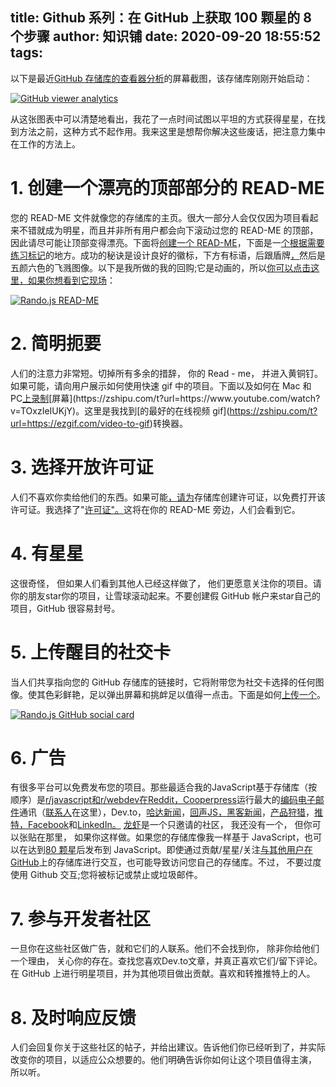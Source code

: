 
title: Github 系列：在 GitHub 上获取 100 颗星的 8 个步骤
author: 知识铺
date: 2020-09-20 18:55:52
tags: 
---
 以下是最近[GitHub 存储库的查看器分析](https://zshipu.com/t?url=https://github.com/nastyox/Rando.js)的屏幕截图，该存储库刚刚开始启动：

[![GitHub viewer analytics](https://res.cloudinary.com/practicaldev/image/fetch/s--nPCJE9pI--/c_limit%2Cf_auto%2Cfl_progressive%2Cq_auto%2Cw_880/https://dev-to-uploads.s3.amazonaws.com/i/p9t3qhrpf68acq5k255p.png)](https://zshipu.com/t?url=https://res.cloudinary.com/practicaldev/image/fetch/s--nPCJE9pI--/c_limit%2Cf_auto%2Cfl_progressive%2Cq_auto%2Cw_880/https://dev-to-uploads.s3.amazonaws.com/i/p9t3qhrpf68acq5k255p.png)

从这张图表中可以清楚地看出，我花了一点时间试图以平坦的方式获得星星，在找到方法之前，这种方式不起作用。我来这里是想帮你解决这些废话，把注意力集中在工作的方法上。

# [](#1-create-a-readme-with-a-pretty-top-section)1\. 创建一个漂亮的顶部部分的 READ-ME

您的 READ-ME 文件就像您的存储库的主页。很大一部分人会仅仅因为项目看起来不错就成为明星，而且并非所有用户都会向下滚动过您的 READ-ME 的顶部，因此请尽可能让顶部变得漂亮。下面将[创建一个 READ-ME](https://zshipu.com/t?url=https://help.github.com/en/enterprise/2.14/user/articles/initializing-an-empty-repository-with-a-readme)，下面是一[个根据需要练习标记](https://zshipu.com/t?url=https://jbt.github.io/markdown-editor/)的地方。成功的秘诀是设计良好的徽标，下方有标语，后跟盾牌[，](https://zshipu.com/t?url=https://shields.io/category/rating)然后是五颜六色的飞溅图像。以下是我所做的我的回购;它是动画的，所以[你可以点击这里，如果你想看到它现场](https://zshipu.com/t?url=https://github.com/nastyox/Rando.js)：

[![Rando.js READ-ME](https://res.cloudinary.com/practicaldev/image/fetch/s--kaVtVZXR--/c_limit%2Cf_auto%2Cfl_progressive%2Cq_auto%2Cw_880/https://dev-to-uploads.s3.amazonaws.com/i/mk6vni95iwmhf8k8dr3r.png)](https://zshipu.com/t?url=https://res.cloudinary.com/practicaldev/image/fetch/s--kaVtVZXR--/c_limit%2Cf_auto%2Cfl_progressive%2Cq_auto%2Cw_880/https://dev-to-uploads.s3.amazonaws.com/i/mk6vni95iwmhf8k8dr3r.png)

# [](#2-be-concise)2\. 简明扼要

人们的注意力非常短。切掉所有多余的措辞， 你的 Read - me， 并进入黄铜钉。如果可能，请向用户展示如何使用快速 gif 中的项目。下面以及如何在 Mac 和 PC[上录制](https://zshipu.com/t?url=https://support.apple.com/en-us/HT208721#:~:text=Use+Shift%2DCommand%2D5,screen+with+QuickTime+Player+instead.)[屏幕](https://zshipu.com/t?url=https://www.youtube.com/watch?v=TOxzIeIUKjY)。这里是我找到[的最好的在线视频 gif](https://zshipu.com/t?url=https://ezgif.com/video-to-gif)转换器。

# [](#3-choose-an-open-license)3\. 选择开放许可证

人们不喜欢你卖给他们的东西。如果可能[，请为](https://zshipu.com/t?url=https://help.github.com/en/github/building-a-strong-community/adding-a-license-to-a-repository)存储库创建许可证，以免费打开该许可证。我选择了"[许可证"。](https://zshipu.com/t?url=https://github.com/nastyox/Rando.js/blob/master/LICENSE)这将在你的 READ-ME 旁边，人们会看到它。

# [](#4-have-stars)4\. 有星星

这很奇怪， 但如果人们看到其他人已经这样做了， 他们更愿意关注你的项目。请你的朋友star你的项目，让雪球滚动起来。不要创建假 GitHub 帐户来star自己的项目，GitHub 很容易封号。

# [](#5-upload-an-eyecatching-social-card)5\. 上传醒目的社交卡

当人们共享指向您的 GitHub 存储库的链接时，它将附带您为社交卡选择的任何图像。使其色彩鲜艳，足以弹出屏幕和挑衅足以值得一点击。下面是如何[上传一个](https://zshipu.com/t?url=https://help.github.com/en/github/administering-a-repository/customizing-your-repositorys-social-media-preview)。

[![Rando.js GitHub social card](https://res.cloudinary.com/practicaldev/image/fetch/s--KQuq0r9d--/c_limit%2Cf_auto%2Cfl_progressive%2Cq_auto%2Cw_880/https://dev-to-uploads.s3.amazonaws.com/i/ral38dyvzvlvp7ke166x.png)](https://zshipu.com/t?url=https://res.cloudinary.com/practicaldev/image/fetch/s--KQuq0r9d--/c_limit%2Cf_auto%2Cfl_progressive%2Cq_auto%2Cw_880/https://dev-to-uploads.s3.amazonaws.com/i/ral38dyvzvlvp7ke166x.png)

# [](#6-advertise)6\. 广告

有很多平台可以免费发布您的项目。那些最适合我的JavaScript基于存储库（按顺序）是[r/javascript](https://zshipu.com/t?url=https://www.reddit.com/r/javascript/)[和r/webdev在Reddit，Cooperpress](https://zshipu.com/t?url=https://www.reddit.com/r/webdev/)运行最大的[编码电子邮件](https://zshipu.com/t?url=https://cooperpress.com/publications/)通讯（[联系人](https://zshipu.com/t?url=https://cooperpress.com/contact/)在这里），Dev.to，[哈达新闻](https://zshipu.com/t?url=https://news.hada.io/)，[回声JS，](https://zshipu.com/t?url=https://www.echojs.com/)[黑客新闻](https://zshipu.com/t?url=https://news.ycombinator.com/)，[产品狩猎](https://zshipu.com/t?url=https://www.producthunt.com/)，[推特，Facebook](https://zshipu.com/t?url=https://www.facebook.com/)和[LinkedIn。](https://zshipu.com/t?url=https://www.linkedin.com/feed/) [龙虾](https://zshipu.com/t?url=https://lobste.rs/)是一个只邀请的社区， 我还没有一个， 但你可以张贴在那里， 如果你这样做。如果您的存储库像我一样基于 JavaScript，也可以在达到[80 颗星](https://zshipu.com/t?url=https://www.javascripting.com/)后发布到 JavaScript。即使通过贡献/星星/关注[与其他用户在 GitHub](https://zshipu.com/t?url=https://github.com/)上的存储库进行交互，也可能导致访问您自己的存储库。不过， 不要过度使用 Github 交互;您将被标记或禁止或垃圾邮件。

# [](#7-engage-in-developer-communities)7\. 参与开发者社区

一旦你在这些社区做广告，就和它们的人联系。他们不会找到你， 除非你给他们一个理由， 关心你的存在。查找您喜欢Dev.to文章，并真正喜欢它们/留下评论。在 GitHub 上进行明星项目，并为其他项目做出贡献。喜欢和转推推特上的人。

# [](#8-respond-to-feedback)8\. 及时响应反馈

人们会回复你关于这些社区的帖子，并给出建议。告诉他们你已经听到了，并实际改变你的项目，以适应公众想要的。他们明确告诉你如何让这个项目值得主演， 所以听。


